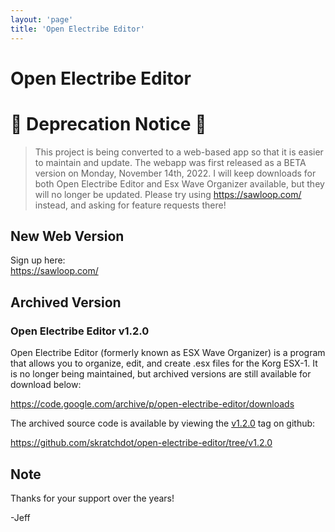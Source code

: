```yaml
---
layout: 'page'
title: 'Open Electribe Editor'
---
```


# Open Electribe Editor

# 🚨 Deprecation Notice 🚨

> This project is being converted to a web-based app so that it is easier to maintain and update.
> The webapp was first released as a BETA version on Monday, November 14th, 2022.
> I will keep downloads for both Open Electribe Editor and Esx Wave Organizer available, but they
> will no longer be updated. Please try using https://sawloop.com/ instead, and asking for feature requests there!

## New Web Version

Sign up here:  
https://sawloop.com/

## Archived Version

### Open Electribe Editor v1.2.0

Open Electribe Editor (formerly known as ESX Wave Organizer) is a program that allows you to
organize, edit, and create .esx files for the Korg ESX-1. It is no longer being maintained,
but archived versions are still available for download below:

https://code.google.com/archive/p/open-electribe-editor/downloads

The archived source code is available by viewing the [v1.2.0](https://github.com/skratchdot/open-electribe-editor/tree/v1.2.0) tag on github:

https://github.com/skratchdot/open-electribe-editor/tree/v1.2.0

## Note

Thanks for your support over the years!

-Jeff
